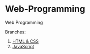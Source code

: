 # Web-Programming
Web Programming

Branches:

1. <a href="https://github.com/maunashjani/WebProgramming/tree/HTML-%26-CSS">HTML & CSS</a>
2. <a href="https://github.com/maunashjani/WebProgramming/tree/JavaScript">JavaScript</a>
